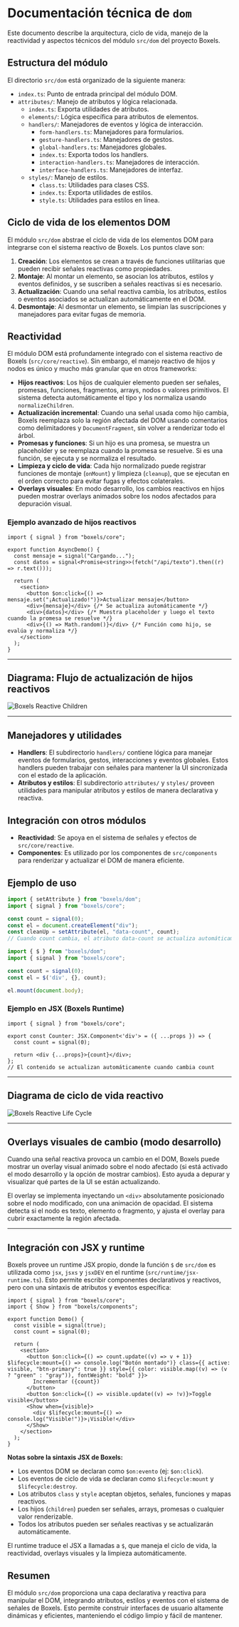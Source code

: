 # Documentación técnica de `dom`

Este documento describe la arquitectura, ciclo de vida, manejo de la reactividad y aspectos técnicos del módulo `src/dom` del proyecto Boxels.

## Estructura del módulo

El directorio `src/dom` está organizado de la siguiente manera:

- `index.ts`: Punto de entrada principal del módulo DOM.
- `attributes/`: Manejo de atributos y lógica relacionada.
  - `index.ts`: Exporta utilidades de atributos.
  - `elements/`: Lógica específica para atributos de elementos.
  - `handlers/`: Manejadores de eventos y lógica de interacción.
    - `form-handlers.ts`: Manejadores para formularios.
    - `gesture-handlers.ts`: Manejadores de gestos.
    - `global-handlers.ts`: Manejadores globales.
    - `index.ts`: Exporta todos los handlers.
    - `interaction-handlers.ts`: Manejadores de interacción.
    - `interface-handlers.ts`: Manejadores de interfaz.
  - `styles/`: Manejo de estilos.
    - `class.ts`: Utilidades para clases CSS.
    - `index.ts`: Exporta utilidades de estilos.
    - `style.ts`: Utilidades para estilos en línea.

## Ciclo de vida de los elementos DOM

El módulo `src/dom` abstrae el ciclo de vida de los elementos DOM para integrarse con el sistema reactivo de Boxels. Los puntos clave son:

1. **Creación**: Los elementos se crean a través de funciones utilitarias que pueden recibir señales reactivas como propiedades.
2. **Montaje**: Al montar un elemento, se asocian los atributos, estilos y eventos definidos, y se suscriben a señales reactivas si es necesario.
3. **Actualización**: Cuando una señal reactiva cambia, los atributos, estilos o eventos asociados se actualizan automáticamente en el DOM.
4. **Desmontaje**: Al desmontar un elemento, se limpian las suscripciones y manejadores para evitar fugas de memoria.

## Reactividad

El módulo DOM está profundamente integrado con el sistema reactivo de Boxels (`src/core/reactive`). Sin embargo, el manejo reactivo de hijos y nodos es único y mucho más granular que en otros frameworks:

- **Hijos reactivos**: Los hijos de cualquier elemento pueden ser señales, promesas, funciones, fragmentos, arrays, nodos o valores primitivos. El sistema detecta automáticamente el tipo y los normaliza usando `normalizeChildren`.
- **Actualización incremental**: Cuando una señal usada como hijo cambia, Boxels reemplaza solo la región afectada del DOM usando comentarios como delimitadores y `DocumentFragment`, sin volver a renderizar todo el árbol.
- **Promesas y funciones**: Si un hijo es una promesa, se muestra un placeholder y se reemplaza cuando la promesa se resuelve. Si es una función, se ejecuta y se normaliza el resultado.
- **Limpieza y ciclo de vida**: Cada hijo normalizado puede registrar funciones de montaje (`onMount`) y limpieza (`cleanup`), que se ejecutan en el orden correcto para evitar fugas y efectos colaterales.
- **Overlays visuales**: En modo desarrollo, los cambios reactivos en hijos pueden mostrar overlays animados sobre los nodos afectados para depuración visual.

### Ejemplo avanzado de hijos reactivos

```tsx
import { signal } from "boxels/core";

export function AsyncDemo() {
  const mensaje = signal("Cargando...");
  const datos = signal<Promise<string>>(fetch("/api/texto").then((r) => r.text()));

  return (
    <section>
      <button $on:click={() => mensaje.set("¡Actualizado!")}>Actualizar mensaje</button>
      <div>{mensaje}</div> {/* Se actualiza automáticamente */}
      <div>{datos}</div> {/* Muestra placeholder y luego el texto cuando la promesa se resuelve */}
      <div>{() => Math.random()}</div> {/* Función como hijo, se evalúa y normaliza */}
    </section>
  );
}
```

---

## Diagrama: Flujo de actualización de hijos reactivos

![Boxels Reactive Children](./assets/actualizacion-reactiva-hijos-boxels.png)

---

## Manejadores y utilidades

- **Handlers**: El subdirectorio `handlers/` contiene lógica para manejar eventos de formularios, gestos, interacciones y eventos globales. Estos handlers pueden trabajar con señales para mantener la UI sincronizada con el estado de la aplicación.
- **Atributos y estilos**: El subdirectorio `attributes/` y `styles/` proveen utilidades para manipular atributos y estilos de manera declarativa y reactiva.

## Integración con otros módulos

- **Reactividad**: Se apoya en el sistema de señales y efectos de `src/core/reactive`.
- **Componentes**: Es utilizado por los componentes de `src/components` para renderizar y actualizar el DOM de manera eficiente.

## Ejemplo de uso

```ts
import { setAttribute } from "boxels/dom";
import { signal } from "boxels/core";

const count = signal(0);
const el = document.createElement("div");
const cleanUp = setAttribute(el, "data-count", count);
// Cuando count cambia, el atributo data-count se actualiza automáticamente
```

```ts
import { $ } from "boxels/dom";
import { signal } from "boxels/core";

const count = signal(0);
const el = $('div', {}, count);

el.mount(document.body);
```

### Ejemplo en JSX (Boxels Runtime)

```tsx
import { signal } from "boxels/core";

export const Counter: JSX.Component<'div'> = ({ ...props }) => {
  const count = signal(0);

  return <div {...props}>{count}</div>;
};
// El contenido se actualizan automáticamente cuando cambia count
```

---

## Diagrama de ciclo de vida reactivo


![Boxels Reactive Life Cycle](./assets/ciclo-vida-reactivo-dom-boxels.png)

---

## Overlays visuales de cambio (modo desarrollo)

Cuando una señal reactiva provoca un cambio en el DOM, Boxels puede mostrar un overlay visual animado sobre el nodo afectado (si está activado el modo desarrollo y la opción de mostrar cambios). Esto ayuda a depurar y visualizar qué partes de la UI se están actualizando.

El overlay se implementa inyectando un `<div>` absolutamente posicionado sobre el nodo modificado, con una animación de opacidad. El sistema detecta si el nodo es texto, elemento o fragmento, y ajusta el overlay para cubrir exactamente la región afectada.

---

## Integración con JSX y runtime

Boxels provee un runtime JSX propio, donde la función `$` de `src/dom` es utilizada como `jsx`, `jsxs` y `jsxDEV` en el runtime (`src/runtime/jsx-runtime.ts`). Esto permite escribir componentes declarativos y reactivos, pero con una sintaxis de atributos y eventos específica:

```tsx
import { signal } from "boxels/core";
import { Show } from "boxels/components";

export function Demo() {
  const visible = signal(true);
  const count = signal(0);

  return (
    <section>
      <button $on:click={() => count.update((v) => v + 1)} $lifecycle:mount={() => console.log("Botón montado")} class={{ active: visible, "btn-primary": true }} style={{ color: visible.map((v) => (v ? "green" : "gray")), fontWeight: "bold" }}>
        Incrementar ({count})
      </button>
      <button $on:click={() => visible.update((v) => !v)}>Toggle visible</button>
      <Show when={visible}>
        <div $lifecycle:mount={() => console.log("Visible!")}>¡Visible!</div>
      </Show>
    </section>
  );
}
```

**Notas sobre la sintaxis JSX de Boxels:**

- Los eventos DOM se declaran como `$on:evento` (ej: `$on:click`).
- Los eventos de ciclo de vida se declaran como `$lifecycle:mount` y `$lifecycle:destroy`.
- Los atributos `class` y `style` aceptan objetos, señales, funciones y mapas reactivos.
- Los hijos (`children`) pueden ser señales, arrays, promesas o cualquier valor renderizable.
- Todos los atributos pueden ser señales reactivas y se actualizarán automáticamente.

El runtime traduce el JSX a llamadas a `$`, que maneja el ciclo de vida, la reactividad, overlays visuales y la limpieza automáticamente.

## Resumen

El módulo `src/dom` proporciona una capa declarativa y reactiva para manipular el DOM, integrando atributos, estilos y eventos con el sistema de señales de Boxels. Esto permite construir interfaces de usuario altamente dinámicas y eficientes, manteniendo el código limpio y fácil de mantener.
